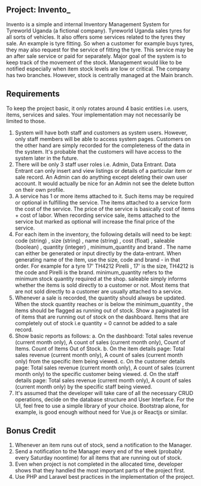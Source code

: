 ## Project: Invento_

Invento is a simple and internal Inventory Management System for Tyreworld Uganda (a fictional
company). Tyreworld Uganda sales tyres for all sorts of vehicles. It also offers some services related
to the tyres they sale. An example is tyre fitting. So when a customer for example buys tyres, they
may also request for the service of fitting the tyre. This service may be an after sale service or paid
for separately.
Major goal of the system is to keep track of the movement of the stock. Management would like to be
notified especially when item stock levels are low or critical. The company has two branches.
However, stock is centrally managed at the Main branch.

## Requirements

To keep the project basic, it only rotates around 4 basic entities i.e. users, items, services and sales.
Your implementation may not necessarily be limited to those.
1. System will have both staff and customers as system users. However, only staff members will be
able to access system pages. Customers on the other hand are simply recorded for the
completeness of the data in the system. It's probable that the customers will have access to the
system later in the future.
2. There will be only 3 staff user roles i.e. Admin, Data Entrant. Data Entrant can only insert and
view listings or details of a particular item or sale record. An Admin can do anything except
deleting their own user account. It would actually be nice for an Admin not see the delete
button on their own profile.
3. A service has 1 or more items attached to it. Such items may be required or optional in fulfilling
the service. The items attached to a service form the cost of the service. The price of the service
is basically cost of items + cost of labor. When recording service sale, items attached to the
service but marked as optional will increase the final price of the service.
4. For each item in the inventory, the following details will need to be kept: code (string) , size
(string) , name (string) , cost (float) , saleable (boolean) , quantity (integer) ,
minimum_quantity and brand . The name can either be generated or input directly by the
data-entrant. When generating name of the item, use the size, code and brand - in that order.
For example for a tyre 17' TH4212 Pirelli , 17' is the size, TH4212 is the code and Pirelli
is the brand. minimum_quantity refers to the minimum stock quantity required at the shop.
saleable simply informs whether the items is sold directly to a customer or not. Most items
that are not sold directly to a customer are usually attached to a service.
5. Whenever a sale is recorded, the quantity should always be updated. When the stock quantity
reaches or is below the minimum_quantity , the items should be flagged as running out of
stock. Show a paginated list of items that are running out of stock on the dashboard. Items that are completely out of stock i.e quantity = 0 cannot be added to a sale record.
6. Show basic reports as follows: a. On the dashboard: Total sales revenue (current month only), A
count of sales (current month only), Count of Items. Count of Items Out of Stock. b. On the item
details page: Total sales revenue (current month only), A count of sales (current month only)
from the specific item being viewed. c. On the customer details page: Total sales revenue
(current month only), A count of sales (current month only) to the specific customer being
viewed. d. On the staff details page: Total sales revenue (current month only), A count of sales
(current month only) by the specific staff being viewed.
7. It's assumed that the developer will take care of all the necessary CRUD operations, decide on
the database structure and User Interface. For the UI, feel free to use a simple library of your
choice. Bootstrap alone, for example, is good enough without need for Vue.js or Reactjs or
similar.
## Bonus Credit
1. Whenever an item runs out of stock, send a notification to the Manager.
2. Send a notification to the Manager every end of the week (probably every Saturday noontime)
for all items that are running out of stock.
3. Even when project is not completed in the allocated time, developer shows that they handled
the most important parts of the project first.
4. Use PHP and Laravel best practices in the implementation of the project.